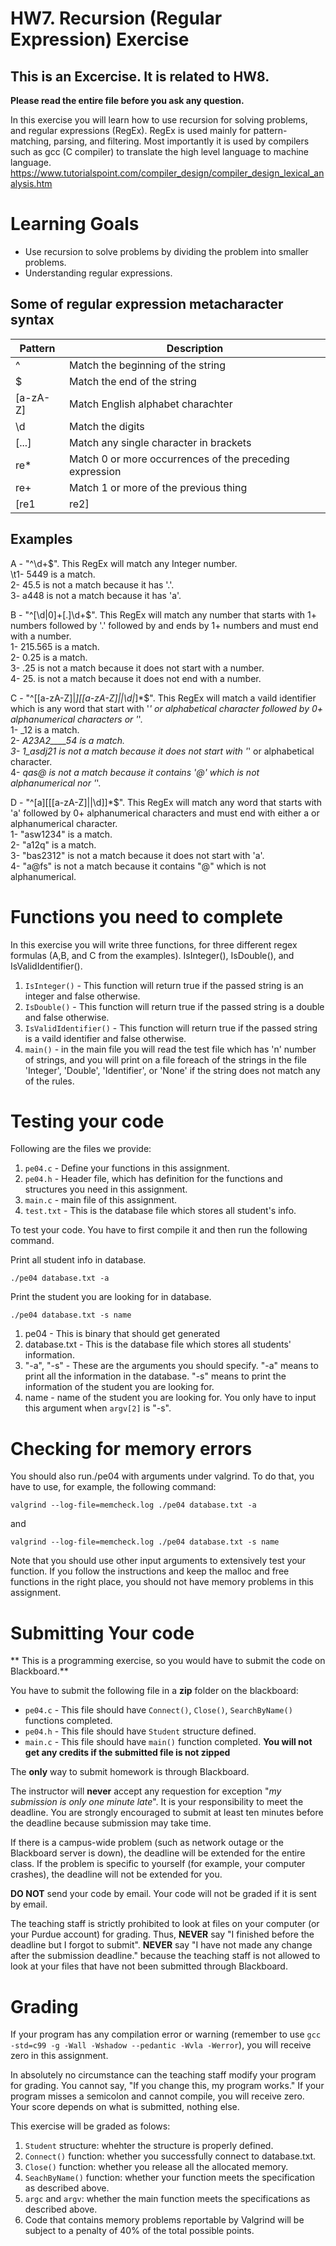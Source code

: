 # HW7. Recursion (Regular Expression) Exercise
## This is an Excercise. It is related to HW8.

<strong>Please read the entire file before you ask any question.</strong><br>

In this exercise you will learn how to use recursion for solving problems, and regular expressions (RegEx). RegEx is used mainly for pattern-matching, parsing, and filtering. Most importantly it is used by compilers such as gcc (C compiler) to translate the high level language to machine language. https://www.tutorialspoint.com/compiler_design/compiler_design_lexical_analysis.htm


# Learning Goals
* Use recursion to solve problems by dividing the problem into smaller problems.
* Understanding regular expressions.


## Some of regular expression metacharacter syntax 
|    Pattern    |               Description                              |  
| ------------- | ------------------------------------------------------ |
|       ^       | Match the beginning of the string                      | 
|       $       | Match the end of the string                            |
|  \[a-zA-Z]    | Match English alphabet charachter                      |
|      \d	      | Match the digits                                       |
|    \[...]	    | Match any single character in brackets                 |
|      re*	    | Match 0 or more occurrences of the preceding expression|
|      re+	    | Match 1 or more of the previous thing                  |
| \[re1|re2]    | Match either expression re1 or re2                     |


## Examples

A - "^\\d+$". This RegEx will match any Integer number.<br/>
 	\t1- 5449 is a match.<br/>
	2- 45.5 is not a match because it has '.'.<br/>
 	3- a448 is not a match because it has 'a'.<br/>
	
B - "^\[\\d|0]+\[.]\\d+$". This RegEx will match any number that starts with 1+ numbers followed by '.' followed by and ends by 1+ numbers and must end with a number.<br/>
	1- 215.565 is a match.<br/>
	2- 0.25 is a match.<br/>
	3- .25 is not a match because it does not start with a number.<br/>
	4- 25. is not a match because it does not end with a number.<br/>

C - "^\[\[a-zA-Z]|_]\[\[a-zA-Z]||\\d|_]*$". This RegEx will match a vaild identifier which is any word that start with '_' or alphabetical character followed by 0+ alphanumerical characters or '_'. <br/>
	1- _12 is a match.<br/>
	2- _A23A2____54 is a match.<br/>
	3- 1_asdj21 is not a match because it does not start with '_' or alphabetical character. <br/>
	4- _qas@ is not a match because it contains '@' which is not alphanumerical nor '_'.<br/>
	
D - "^\[a]\[\[\[a-zA-Z]||\\d]]*$". This RegEx will match any word that starts with 'a' followed by 0+ alphanumerical characters and must end with either a or alphanumerical character. <br/>
	1- "asw1234" is a match.<br/>
	2- "a12q" is a match.<br/>
	3- "bas2312" is not a match because it does not start with 'a'.<br/>
	4- "a@fs" is not a match because it contains "@" which is not alphanumerical.<br/>




# Functions you need to complete
In this exercise you will write three functions, for three different regex formulas (A,B, and C from the examples). IsInteger(), IsDouble(), and IsValidIdentifier().


1. `IsInteger()` - This function will return true if the passed string is an integer and false otherwise.
2. `IsDouble()` - This function will return true if the passed string is a double and false otherwise.
3. `IsValidIdentifier()` - This function will return true if the passed string is a vaild identifier and false otherwise.
4. `main()` - in the main file you will read the test file which has 'n' number of strings, and you will print on a file foreach of the strings in the file 'Integer', 'Double', 'Identifier', or 'None' if the string does not match any of the rules.


# Testing your code
Following are the files we provide:
1. `pe04.c` - Define your functions in this assignment.
2. `pe04.h` - Header file, which has definition for the functions and structures you need in this assignment.
3. `main.c` - main file of this assignment.
4. `test.txt` - This is the database file which stores all student's info.


To test your code. You have to first compile it and then run the following command.

Print all student info in database.
```
./pe04 database.txt -a
```
Print the student you are looking for in database.
```
./pe04 database.txt -s name
```
1. pe04 - This is binary that should get generated
2. database.txt - This is the database file which stores all students' information.
3. "-a", "-s" - These are the arguments you should specify. "-a" means to print all the information in the database. "-s" means to print the information of the student you are looking for. 
4. name - name of the student you are looking for. You only have to input this argument when `argv[2]` is "-s".

# Checking for memory errors
You should also run./pe04 with arguments under valgrind. To do that, you have to use, for example, the following command:
```
valgrind --log-file=memcheck.log ./pe04 database.txt -a
```
and
```
valgrind --log-file=memcheck.log ./pe04 database.txt -s name
```
Note that you should use other input arguments to extensively test your function. If you follow the instructions and keep the malloc and free functions in the right place, you should not have memory problems in this assignment.


# Submitting Your code
** This is a programming exercise, so you would have to submit the code on Blackboard.**

You have to submit the following file in a <strong>zip</strong> folder on the blackboard:
* `pe04.c` - This file should have `Connect()`, `Close()`, `SearchByName()` functions completed.
* `pe04.h` - This file should have `Student` structure defined.
* `main.c` - This file should have `main()` function completed.
<strong>You will not get any credits if the submitted file is not zipped</strong>

The **only** way to submit homework is through Blackboard.

The instructor will **never** accept any requestion for exception "*my
submission is only one minute late*".  It is your responsibility to
meet the deadline.  You are strongly encouraged to submit at least ten
minutes before the deadline because submission may take time.

If there is a campus-wide problem (such as network outage or the
Blackboard server is down), the deadline will be extended for the
entire class. If the problem is specific to yourself (for example,
your computer crashes), the deadline will not be extended for
you.

**DO NOT** send your code by email. Your code will not be graded
  if it is sent by email.

The teaching staff is strictly prohibited to look at files on your
computer (or your Purdue account) for grading. Thus, **NEVER** say "I
finished before the deadline but I forgot to submit".  **NEVER** say "I have
not made any change after the submission deadline." because the
teaching staff is not allowed to look at your files that have not been
submitted through Blackboard.

# Grading
If your program has any compilation error or warning (remember to use
`gcc -std=c99 -g -Wall -Wshadow --pedantic -Wvla -Werror`), you will
receive zero in this assignment.

In absolutely no circumstance can the teaching staff modify your
program for grading.  You cannot say, "If you change this, my program
works." If your program misses a semicolon and cannot compile, you
will receive zero.  Your score depends on what is submitted, nothing
else.

This exercise will be graded as folows:
1. `Student` structure: whehter the structure is properly defined.
2. `Connect()` function: whether you successfully connect to database.txt.
3. `Close()` function: whether you release all the allocated memory.
4. `SeachByName()` function: whether your function meets the specification as described above. 
5. `argc` and `argv`: whether the main function meets the specifications as described above.
6.  Code that contains memory problems reportable by Valgrind will be subject to a penalty of 40% of the total possible points.
